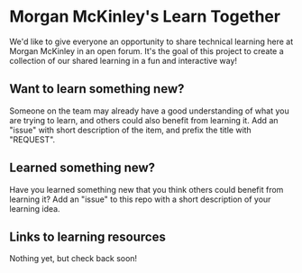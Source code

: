 # Morgan McKinley's Learn Together
We'd like to give everyone an opportunity to share technical learning here at Morgan McKinley in an open forum.  It's the goal of this project to create a collection of our shared learning in a fun and interactive way!

## Want to learn something new?

Someone on the team may already have a good understanding of what you are trying to learn, and others could also benefit from learning it.  Add an "issue" with short description of the item, and prefix the title with "REQUEST".

## Learned something new?

Have you learned something new that you think others could benefit from learning it?  Add an "issue" to this repo with a short description of your learning idea.

## Links to learning resources

Nothing yet, but check back soon!
